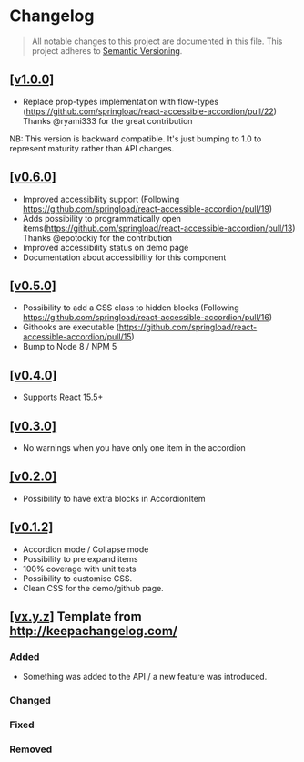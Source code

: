 Changelog
=========

> All notable changes to this project are documented in this file.
This project adheres to [Semantic Versioning](http://semver.org/spec/v2.0.0.html).

## [[v1.0.0]](https://github.com/springload/react-accessible-accordion/releases/tag/v1.0.0)

- Replace prop-types implementation with flow-types (https://github.com/springload/react-accessible-accordion/pull/22)
Thanks @ryami333 for the great contribution

NB: This version is backward compatible. It's just bumping to 1.0 to represent maturity rather than API changes.

## [[v0.6.0]](https://github.com/springload/react-accessible-accordion/releases/tag/v0.6.0)

- Improved accessibility support (Following https://github.com/springload/react-accessible-accordion/pull/19)
- Adds possibility to programmatically open items(https://github.com/springload/react-accessible-accordion/pull/13)
Thanks @epotockiy for the contribution
- Improved accessibility status on demo page
- Documentation about accessibility for this component

## [[v0.5.0]](https://github.com/springload/react-accessible-accordion/releases/tag/v0.5.0)

- Possibility to add a CSS class to hidden blocks (Following https://github.com/springload/react-accessible-accordion/pull/16)
- Githooks are executable (https://github.com/springload/react-accessible-accordion/pull/15)
- Bump to Node 8 / NPM 5

## [[v0.4.0]](https://github.com/springload/react-accessible-accordion/releases/tag/v0.4.0)

- Supports React 15.5+

## [[v0.3.0]](https://github.com/springload/react-accessible-accordion/releases/tag/v0.3.0)

- No warnings when you have only one item in the accordion

## [[v0.2.0]](https://github.com/springload/react-accessible-accordion/releases/tag/v0.2.0)

- Possibility to have extra blocks in AccordionItem

## [[v0.1.2]](https://github.com/springload/react-accessible-accordion/releases/tag/v0.1.2)

- Accordion mode / Collapse mode
- Possibility to pre expand items
- 100% coverage with unit tests
- Possibility to customise CSS.
- Clean CSS for the demo/github page.


## [[vx.y.z]](https://github.com/springload/Quicktube.js/releases/tag/x.y.z) Template from http://keepachangelog.com/

### Added

- Something was added to the API / a new feature was introduced.

### Changed

### Fixed

### Removed
